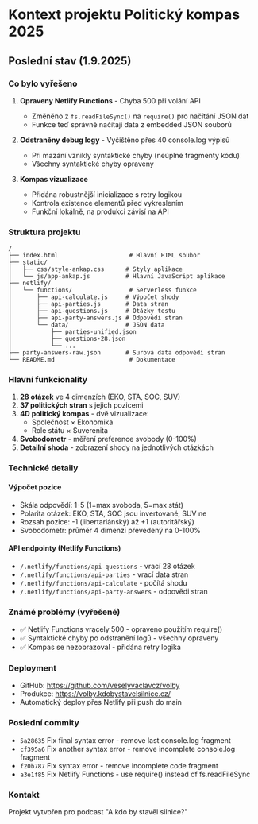 # Kontext projektu Politický kompas 2025

## Poslední stav (1.9.2025)

### Co bylo vyřešeno
1. **Opraveny Netlify Functions** - Chyba 500 při volání API
   - Změněno z `fs.readFileSync()` na `require()` pro načítání JSON dat
   - Funkce teď správně načítají data z embedded JSON souborů

2. **Odstraněny debug logy** - Vyčištěno přes 40 console.log výpisů
   - Při mazání vznikly syntaktické chyby (neúplné fragmenty kódu)
   - Všechny syntaktické chyby opraveny

3. **Kompas vizualizace**
   - Přidána robustnější inicializace s retry logikou
   - Kontrola existence elementů před vykreslením
   - Funkční lokálně, na produkci závisí na API

### Struktura projektu
```
/
├── index.html                    # Hlavní HTML soubor
├── static/
│   ├── css/style-ankap.css      # Styly aplikace
│   └── js/app-ankap.js          # Hlavní JavaScript aplikace
├── netlify/
│   └── functions/                # Serverless funkce
│       ├── api-calculate.js     # Výpočet shody
│       ├── api-parties.js       # Data stran
│       ├── api-questions.js     # Otázky testu
│       ├── api-party-answers.js # Odpovědi stran
│       └── data/                # JSON data
│           ├── parties-unified.json
│           ├── questions-28.json
│           └── ...
├── party-answers-raw.json       # Surová data odpovědí stran
└── README.md                     # Dokumentace
```

### Hlavní funkcionality
1. **28 otázek** ve 4 dimenzích (EKO, STA, SOC, SUV)
2. **37 politických stran** s jejich pozicemi
3. **4D politický kompas** - dvě vizualizace:
   - Společnost × Ekonomika
   - Role státu × Suverenita
4. **Svobodometr** - měření preference svobody (0-100%)
5. **Detailní shoda** - zobrazení shody na jednotlivých otázkách

### Technické detaily

#### Výpočet pozice
- Škála odpovědí: 1-5 (1=max svoboda, 5=max stát)
- Polarita otázek: EKO, STA, SOC jsou invertované, SUV ne
- Rozsah pozice: -1 (libertariánský) až +1 (autoritářský)
- Svobodometr: průměr 4 dimenzí převedený na 0-100%

#### API endpointy (Netlify Functions)
- `/.netlify/functions/api-questions` - vrací 28 otázek
- `/.netlify/functions/api-parties` - vrací data stran
- `/.netlify/functions/api-calculate` - počítá shodu
- `/.netlify/functions/api-party-answers` - odpovědi stran

### Známé problémy (vyřešené)
- ✅ Netlify Functions vracely 500 - opraveno použitím require()
- ✅ Syntaktické chyby po odstranění logů - všechny opraveny
- ✅ Kompas se nezobrazoval - přidána retry logika

### Deployment
- GitHub: https://github.com/veselyvaclavcz/volby
- Produkce: https://volby.kdobystavelsilnice.cz/
- Automatický deploy přes Netlify při push do main

### Poslední commity
- `5a28635` Fix final syntax error - remove last console.log fragment
- `cf395a6` Fix another syntax error - remove incomplete console.log fragment
- `f20b787` Fix syntax error - remove incomplete code fragment
- `a3e1f85` Fix Netlify Functions - use require() instead of fs.readFileSync

### Kontakt
Projekt vytvořen pro podcast "A kdo by stavěl silnice?"